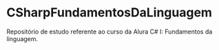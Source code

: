 # CSharpFundamentosDaLinguagem
Repositório de estudo referente ao curso da Alura C# I: Fundamentos da linguagem.
